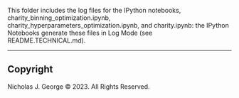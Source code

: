 This folder includes the log files for the IPython notebooks, charity_binning_optimization.ipynb, charity_hyperparameters_optimization.ipynb, and charity.ipynb: the IPython Notebooks generate these files in Log Mode (see README.TECHNICAL.md).

----

## Copyright

Nicholas J. George © 2023. All Rights Reserved.
